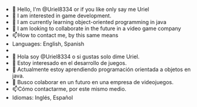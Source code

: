 - 👋 Hello, I'm @Uriel8334 or if you like only say me Uriel
- 👀 I am interested in game development. 
- 🌱 I am currently learning object-oriented programming in java
- 💞️ I am looking to collaborate in the future in a video game company
- 📫How to contact me, by this same means
- Languages: English, Spanish
- 
- 👋 Hola soy @Uriel8334 o si gustas solo dime Uriel.
- 👀 Estoy interesado en el desarrollo de juegos. 
- 🌱 Actualmente estoy aprendiendo programación orientada a objetos en java.
- 💞️ Busco colaborar en un futuro en una empresa de videojuegos.
- 📫Cómo contactarme, por este mismo medio.
- Idiomas: Inglés, Español
<!---
Uriel8334/Uriel8334 is a ✨ special ✨ repository because its `README.md` (this file) appears on your GitHub profile.
You can click the Preview link to take a look at your changes.
--->

